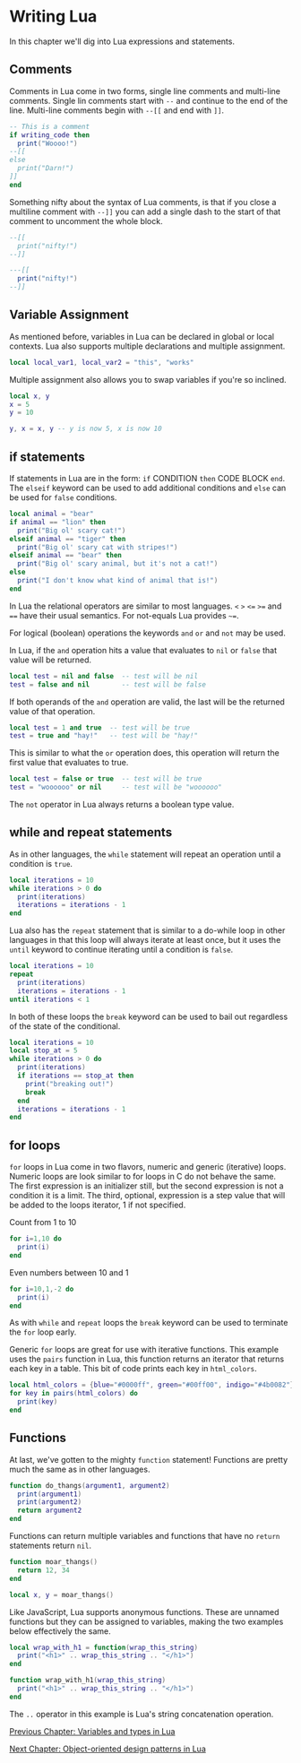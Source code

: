 # Writing Lua

In this chapter we'll dig into Lua expressions and statements.

## Comments

Comments in Lua come in two forms, single line comments and multi-line
comments. Single lin comments start with `--` and continue to the end of the
line. Multi-line comments begin with `--[[` and end with `]]`.

```lua
-- This is a comment
if writing_code then
  print("Woooo!")
--[[
else
  print("Darn!")
]]
end
```

Something nifty about the syntax of Lua comments, is that if you close a
multiline comment with `--]]` you can add a single dash to the start of that
comment to uncomment the whole block.

```lua
--[[
  print("nifty!")
--]]
```

```lua
---[[
  print("nifty!")
--]]
```

## Variable Assignment

As mentioned before, variables in Lua can be declared in global or local
contexts. Lua also supports multiple declarations and multiple assignment.

```lua
local local_var1, local_var2 = "this", "works"
```

Multiple assignment also allows you to swap variables if you're so inclined.

```lua
local x, y
x = 5
y = 10

y, x = x, y -- y is now 5, x is now 10
```

## if statements

If statements in Lua are in the form: `if` CONDITION `then` CODE BLOCK `end`.
The `elseif` keyword can be used to add additional conditions and `else` can be
used for `false` conditions.

```lua
local animal = "bear"
if animal == "lion" then
  print("Big ol' scary cat!")
elseif animal == "tiger" then
  print("Big ol' scary cat with stripes!")
elseif animal == "bear" then
  print("Big ol' scary animal, but it's not a cat!")
else
  print("I don't know what kind of animal that is!")
end
```

In Lua the relational operators are similar to most languages. `<` `>` `<=`
`>=` and `==` have their usual semantics. For not-equals Lua provides `~=`.

For logical (boolean) operations the keywords `and` `or` and `not` may be used.

In Lua, if the `and` operation hits a value that evaluates to `nil` or `false`
that value will be returned.
```lua
local test = nil and false  -- test will be nil
test = false and nil        -- test will be false
```

If both operands of the `and` operation are valid, the last will be the
returned value of that operation.
```lua
local test = 1 and true  -- test will be true
test = true and "hay!"   -- test will be "hay!"
```

This is similar to what the `or` operation does, this operation will return the
first value that evaluates to true.
```lua
local test = false or true  -- test will be true
test = "woooooo" or nil     -- test will be "woooooo"
```

The `not` operator in Lua always returns a boolean type value.

## while and repeat statements

As in other languages, the `while` statement will repeat an operation until a
condition is `true`.

```lua
local iterations = 10
while iterations > 0 do
  print(iterations)
  iterations = iterations - 1
end
```

Lua also has the `repeat` statement that is similar to a do-while loop in other
languages in that this loop will always iterate at least once, but it uses the
`until` keyword to continue iterating until a condition is `false`.

```lua
local iterations = 10
repeat
  print(iterations)
  iterations = iterations - 1
until iterations < 1
```

In both of these loops the `break` keyword can be used to bail out regardless
of the state of the conditional.

```lua
local iterations = 10
local stop_at = 5
while iterations > 0 do
  print(iterations)
  if iterations == stop_at then
    print("breaking out!")
    break
  end
  iterations = iterations - 1
end
```

## for loops

`for` loops in Lua come in two flavors, numeric and generic (iterative) loops.
Numeric loops are look similar to for loops in C do not behave the same. The
first expression is an initializer still, but the second expression is not a
condition it is a limit. The third, optional, expression is a step value that
will be added to the loops iterator, 1 if not specified.

Count from 1 to 10
```lua
for i=1,10 do
  print(i)
end
```

Even numbers between 10 and 1
```lua
for i=10,1,-2 do
  print(i)
end
```

As with `while` and `repeat` loops the `break` keyword can be used to terminate
the `for` loop early.

Generic `for` loops are great for use with iterative functions. This example
uses the `pairs` function in Lua, this function returns an iterator that
returns each key in a table. This bit of code prints each key in `html_colors`.
```lua
local html_colors = {blue="#0000ff", green="#00ff00", indigo="#4b0082"}
for key in pairs(html_colors) do
  print(key)
end
```

## Functions

At last, we've gotten to the mighty `function` statement! Functions are pretty
much the same as in other languages.

```lua
function do_thangs(argument1, argument2)
  print(argument1)
  print(argument2)
  return argument2
end
```

Functions can return multiple variables and functions that have no `return`
statements return `nil`. 
```lua
function moar_thangs()
  return 12, 34
end

local x, y = moar_thangs()
```

Like JavaScript, Lua supports anonymous functions. These are unnamed functions
but they can be assigned to variables, making the two examples below
effectively the same. 
```lua
local wrap_with_h1 = function(wrap_this_string)
  print("<h1>" .. wrap_this_string .. "</h1>")
end
```
```lua
function wrap_with_h1(wrap_this_string)
  print("<h1>" .. wrap_this_string .. "</h1>")
end
```

The `..` operator in this example is Lua's string concatenation operation.

[Previous Chapter: Variables and types in Lua](https://github.com/KennethWilke/learn-to-luvit/tree/master/chapter3)

[Next Chapter: Object-oriented design patterns in Lua](https://github.com/KennethWilke/learn-to-luvit/tree/master/chapter5)
